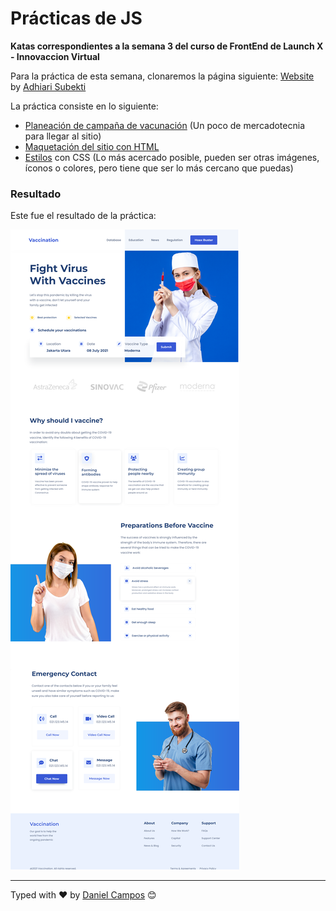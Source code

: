 # Prácticas de JS
**Katas correspondientes a la semana 3 del curso de FrontEnd de Launch X - Innovaccion Virtual**

Para la práctica de esta semana, clonaremos la página siguiente: [Website](./docs/web-design.png) by [Adhiari Subekti](https://dribbble.com/Adhiari_is)

La práctica consiste en lo siguiente:

- [Planeación de campaña de vacunación](./docs/Marketing_Plan.png) (Un poco de mercadotecnia para llegar al sitio)
- [Maquetación del sitio con HTML](./index.html)
- [Estilos](./assets/css/custom.css) con CSS (Lo más acercado posible, pueden ser otras imágenes, íconos o colores, pero tiene que ser lo más cercano que puedas)

### Resultado
Este fue el resultado de la práctica:

![Landing Page](./docs/Screenshot.png)

---
Typed with ❤️ by [Daniel Campos](https://github.com/giusniyyel) 😊